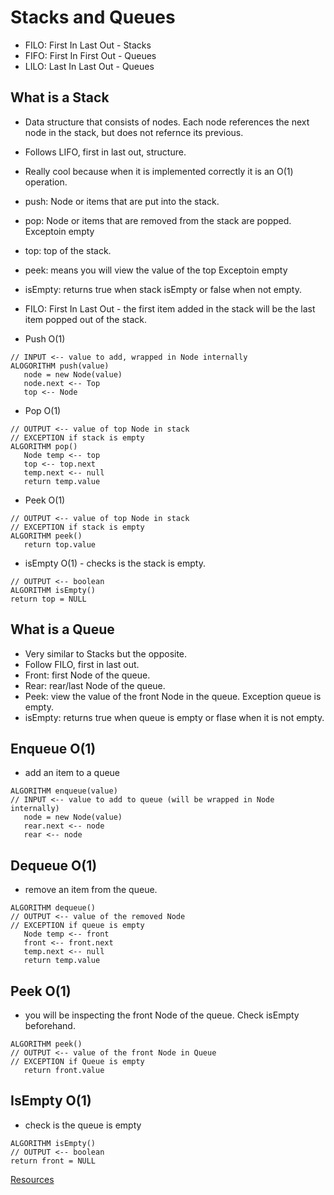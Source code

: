 # Stacks and Queues
- FILO: First In Last Out - Stacks
- FIFO: First In First Out - Queues
- LILO: Last In Last Out - Queues

## What is a Stack
-  Data structure that consists of nodes. Each node references the next node in the stack, but does not refernce its previous.
- Follows LIFO, first in last out, structure.
- Really cool because when it is implemented correctly it is an O(1) operation.

- push: Node or items that are put into the stack.
- pop: Node or items that are removed from the stack are popped. Exceptoin empty
- top: top of the stack.
- peek: means you will view the value of the top Exceptoin empty
- isEmpty: returns true when stack isEmpty or false when not empty.
- FILO: First In Last Out - the first item added in the stack will be the last item popped out of the stack.

- Push O(1) 
```
// INPUT <-- value to add, wrapped in Node internally
ALOGORITHM push(value)
   node = new Node(value)
   node.next <-- Top
   top <-- Node
```

- Pop O(1) 
```
// OUTPUT <-- value of top Node in stack
// EXCEPTION if stack is empty
ALGORITHM pop()
   Node temp <-- top
   top <-- top.next
   temp.next <-- null
   return temp.value
```
- Peek O(1) 
```
// OUTPUT <-- value of top Node in stack
// EXCEPTION if stack is empty
ALGORITHM peek()
   return top.value
```
- isEmpty O(1) - checks is the stack is empty.

```
// OUTPUT <-- boolean
ALGORITHM isEmpty()
return top = NULL
```
## What is a Queue
- Very similar to Stacks but the opposite.
- Follow FILO, first in last out.
- Front: first Node of the queue.
- Rear: rear/last Node of the queue.
- Peek: view the value of the front Node in the queue. Exception queue is empty.
- isEmpty: returns true when queue is empty or flase when it is not empty.

## Enqueue O(1)
- add an item to a queue
```
ALGORITHM enqueue(value)
// INPUT <-- value to add to queue (will be wrapped in Node internally)
   node = new Node(value)
   rear.next <-- node
   rear <-- node
```
## Dequeue O(1)
- remove an item from the queue.
```
ALGORITHM dequeue()
// OUTPUT <-- value of the removed Node
// EXCEPTION if queue is empty
   Node temp <-- front
   front <-- front.next
   temp.next <-- null
   return temp.value
```
## Peek O(1)
- you will be inspecting the front Node of the queue. Check isEmpty beforehand.

```
ALGORITHM peek()
// OUTPUT <-- value of the front Node in Queue
// EXCEPTION if Queue is empty
   return front.value
```
## IsEmpty O(1)
- check is the queue is empty
```
ALGORITHM isEmpty()
// OUTPUT <-- boolean
return front = NULL
```

[Resources](https://codefellows.github.io/common_curriculum/data_structures_and_algorithms/Code_401/class-10/resources/stacks_and_queues.html)